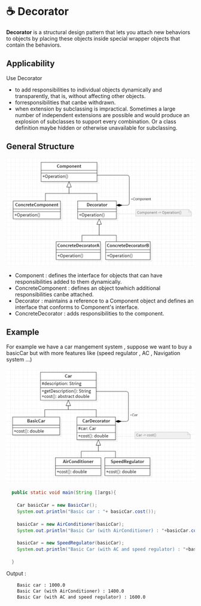 # ☕ Decorator

<b>Decorator</b> is a structural design pattern that lets you attach new behaviors to objects by placing these objects inside special wrapper objects that contain the behaviors.

## Applicability

Use Decorator

- to add responsibilities to individual objects dynamically and transparently,
  that is, without affecting other objects.
- forresponsibilities that canbe withdrawn.
- when extension by subclassing is impractical. Sometimes a large number
  of independent extensions are possible and would produce an explosion of
  subclasses to support every combination. Or a class definition maybe hidden
  or otherwise unavailable for subclassing.

## General Structure

<p align="center">
  <img src="../../images/decorator.png" width="700" />
</p>

- Component : defines the interface for objects that can have responsibilities added to them dynamically.
- ConcreteComponent : defines an object towhich additional responsibilities canbe attached.
- Decorator : maintains a reference to a Component object and defines an interface that conforms to Component's interface.
- ConcreteDecorator : adds responsibilities to the component.

## Example

For example we have a car mangement system , suppose we want to buy a basicCar but with more features like (speed regulator , AC , Navigation system ...)

<p align="center">
  <img src="../../images/decorator-example.png" width="700" />
</p>

```Java
  public static void main(String []args){

    Car basicCar = new BasicCar();
    System.out.println("Basic car : "+ basicCar.cost());

    basicCar = new AirConditioner(basicCar);
    System.out.println("Basic Car (with AirConditioner) : "+basicCar.cost());

    basicCar = new SpeedRegulator(basicCar);
    System.out.println("Basic Car (with AC and speed regulator) : "+basicCar.cost());

  }

```

Output :

```
    Basic car : 1000.0
    Basic Car (with AirConditioner) : 1400.0
    Basic Car (with AC and speed regulator) : 1600.0
```
